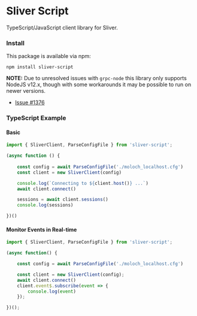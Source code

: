 # Sliver Script

TypeScript/JavaScript client library for Sliver.


### Install

This package is available via npm:

`npm install sliver-script`

__NOTE:__ Due to unresolved issues with `grpc-node` this library only supports NodeJS v12.x, though with some workarounds it may be possible to run on newer versions.
 * [Issue #1376](https://github.com/grpc/grpc-node/issues/1376)

### TypeScript Example

#### Basic

```typescript
import { SliverClient, ParseConfigFile } from 'sliver-script';

(async function () {
    
    const config = await ParseConfigFile('./moloch_localhost.cfg')
    const client = new SliverClient(config)

    console.log(`Connecting to ${client.host()} ...`)
    await client.connect()

    sessions = await client.sessions()
    console.log(sessions)

})()
```

#### Monitor Events in Real-time

```typescript
import { SliverClient, ParseConfigFile } from 'sliver-script';

(async function() {

    const config = await ParseConfigFile('./moloch_localhost.cfg')

    const client = new SliverClient(config);
    await client.connect()
    client.event$.subscribe(event => {
        console.log(event)
    });

})();
```